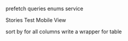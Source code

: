 prefetch queries
    enums service

Stories
Test
Mobile View

sort by for all columns
write a wrapper for table